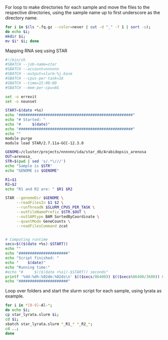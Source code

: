 For loop to make directories for each sample and move the files to the respective directories, using the sample name up to first underscore as the directory name.

```bash
for i in $(ls *.fq.gz --color=never | cut -d "_" -f 1 | sort -u); 
do echo $i; 
mkdir $i; 
mv $i* $i; done
```

Mapping RNA seq using STAR
```bash
#!/bin/sh
#SBATCH --job-name=star
#SBATCH --account=nnnnnn
#SBATCH --output=slurm-%j.base
#SBATCH --cpus-per-task=16
#SBATCH --time=15:00:00
#SBATCH --mem-per-cpu=6G

set -o errexit
set -o nounset

START=$(date +%s)
echo "###################################################"
echo "# Started: "
echo "#     $(date)"
echo "###################################################"
echo ""
module purge
module load STAR/2.7.11a-GCC-12.3.0

GENOME=/cluster/projects/nnnnnn/ida/star_db/Arabidopsis_arenosa
OUT=arenosa_
STR=$(pwd | sed 's/.*\///')
echo "Sample is $STR"
echo "GENOME is $GENOME"

R1=$1
R2=$2
echo "R1 and R2 are: " $R1 $R2

STAR --genomeDir $GENOME \
     --readFilesIn $1 $2 \
     --runThreadN $SLURM_CPUS_PER_TASK \
     --outFileNamePrefix $STR.$OUT \
     --outSAMtype BAM SortedByCoordinate \
     --quantMode GeneCounts \
     --readFilesCommand zcat


# Computing runtime
secs=$(($(date +%s)-$START))
echo ""
echo "######################"
echo "Script finished: "
echo "    $(date)"
echo "Running time:"
#echo "#     $(($(date +%si)-$START)) seconds"
printf '%dd:%dh:%02dm:%02ds\n' $(($secs/86400)) $(($secs%86400/3600)) $(($secs%3600/60)) $(($secs%60))
echo "######################"
```

Loop over folders and start the slurm script for each sample, using lyrata as example.

```bash
for i in *[0-9]-Al-*; 
do echo $i; 
cp star_lyrata.slurm $i;
cd $i; 
sbatch star_lyrata.slurm *_R1_* *_R2_*; 
cd ..; 
done
```
